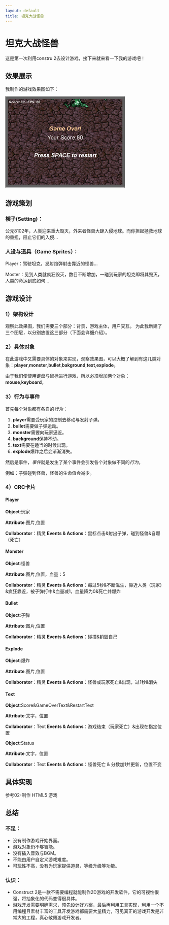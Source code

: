 ```yaml
---
layout: default
title: 坦克大战怪兽
---
```


# 坦克大战怪兽

这是第一次利用constru 2去设计游戏，接下来就来看一下我的游戏吧！

## 效果展示

我制作的游戏效果图如下：

![效果图](images/效果图.gif)

## 游戏策划
### 楔子(Setting)：
公元8102年，人类迎来重大毁灭，外来者怪兽大肆入侵地球。而你担起拯救地球的重担，阻止它们的入侵...

### 人设与道具（Game Sprites）：

Player：驾驶坦克，发射炮弹射击靠近的怪兽...

Moster：见到人类就疯狂毁灭，数目不断增加，一碰到玩家的坦克即将其毁灭，人类的命运到底如何...

## 游戏设计

### 1）架构设计

观察此效果图，我们需要三个部分：背景，游戏主体，用户交互。
为此我新建了三个图层，以分别放置这三部分（下面会详细介绍）。

### 2）具体对象

在此游戏中又需要具体的对象来实现，观察效果图，可以大概了解到有这几类对象：**player**,**monster**,**bullet**,**bakground**,**text**,**explode**。

由于我们使使用键盘与鼠标进行游戏，所以必须增加两个对象：**mouse**,**keyboard**。

### 3）行为与事件

首先每个对象都有各自的*行为*：
1. **player**需要受玩家的控制去移动与发射子弹。
2. **bullet**需要做子弹运动。
3. **monster**需要向玩家逼近。
4. **background**保持不动。
5. **text**需要在适当的时候出现。
6. **explode**爆炸之后会渐渐消失。

然后是事件，*事件*就是发生了某个事件会引发各个对象做不同的*行为*。

例如：子弹碰到怪兽，怪兽的生命值会减少。

### 4）CRC卡片
#### Player
**Object**:玩家

**Attribute**:图片,位置

**Collaborator**：精灵 **Events & Actions**：鼠标点击&射出子弹，碰到怪兽&自爆（死亡）

#### Monster
**Object**:怪兽

**Attribute**:图片,位置，血量：5

**Collaborator**：精灵 **Events & Actions**：每过5秒&不断滋生，靠近人类（玩家）&疯狂靠近，被子弹打中&血量减1，血量降为0&死亡并爆炸

#### Bullet
**Object**:子弹

**Attribute**:图片,位置

**Collaborator**：精灵 **Events & Actions**：碰撞&销毁自己

#### Explode
**Object**:爆炸

**Attribute**:图片,位置

**Collaborator**：精灵 **Events & Actions**：怪兽或玩家死亡&出现，过1秒&消失

#### Text
**Object**:Score&GameOverText&RestartText

**Attribute**:文字，位置

**Collaborator**：Text **Events & Actions**：游戏结束（玩家死亡）&出现在指定位置

**Object**:Status

**Attribute**:文字，位置

**Collaborator**：Text **Events & Actions**：怪兽死亡 & 分数加1并更新，位置不变


## 具体实现

参考02-制作 HTML5 游戏

## 总结

### 不足：
* 没有制作游戏开始界面。
* 游戏对象仍不够智能。
* 没有插入音效与BGM。
* 不能由用户自定义游戏难度。
* 可玩性不高，没有为玩家提供道具，等级升级等功能。

### 认识：
* Construct 2是一款不需要编程就能制作2D游戏的开发软件，它的可视性很强，将抽象化的代码变得很具体。
* 游戏开发需要明确需求，预先设计好方案，最后再利用工具实现，利用一个不用编程且素材丰富的工具开发游戏都需要大量精力，可见真正的游戏开发是非常大的工程，真心敬佩游戏开发者。

